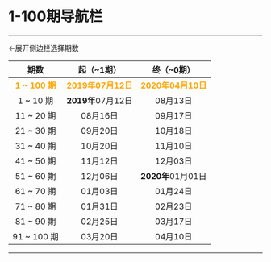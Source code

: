 # 1-100期导航栏
---

←展开侧边栏选择期数

<Calendar100 />

|    期数     |           起（~1期）           | 终（~0期） |
| :---------: | :-------------------------: | :---------: |
| **<span style='color:orange'>1 ~ 100 期</span>** | **<span style='color:orange'>2019年07月12日</span>** | **<span style='color:orange'>2020年04月10日</span>** |
|  1 ~ 10 期  | **2019年**07月12日 | 08月13日 |
| 11 ~ 20 期  | 08月16日 | 09月17日 |
| 21 ~ 30 期  | 09月20日 | 10月18日 |
| 31 ~ 40 期  | 10月20日 | 11月10日 |
| 41 ~ 50 期  | 11月12日 | 12月03日 |
| 51 ~ 60 期  | 12月06日 | **2020年**01月01日 |
| 61 ~ 70 期  | 01月03日 | 01月24日 |
| 71 ~ 80 期  | 01月31日 | 02月23日 |
| 81 ~ 90 期  | 02月25日 | 03月17日 |
| 91 ~ 100 期 | 03月20日 | 04月10日 |

---

